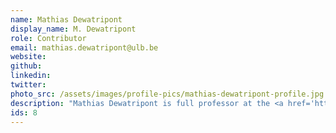 ```yaml
---
name: Mathias Dewatripont
display_name: M. Dewatripont
role: Contributor
email: mathias.dewatripont@ulb.be
website:
github: 
linkedin: 
twitter: 
photo_src: /assets/images/profile-pics/mathias-dewatripont-profile.jpg
description: "Mathias Dewatripont is full professor at the <a href='https://www.ulb.be/' target='blank'>ULB</a> and co-director of <a href='http://i3health.eu/' target='blank'>I3H</a>. He is also member of the GEES group advising prime minister WIlmès. His research focuses on contract theory and its applications to a variety of topics including recently in health economics. In 1998 he received the Francqui Prize in human sciences."
ids: 8
---
```

